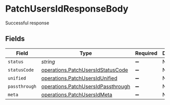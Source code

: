 # PatchUsersIdResponseBody

Successful response


## Fields

| Field                                                                                    | Type                                                                                     | Required                                                                                 | Description                                                                              |
| ---------------------------------------------------------------------------------------- | ---------------------------------------------------------------------------------------- | ---------------------------------------------------------------------------------------- | ---------------------------------------------------------------------------------------- |
| `status`                                                                                 | *string*                                                                                 | :heavy_minus_sign:                                                                       | N/A                                                                                      |
| `statusCode`                                                                             | [operations.PatchUsersIdStatusCode](../../models/operations/patchusersidstatuscode.md)   | :heavy_minus_sign:                                                                       | N/A                                                                                      |
| `unified`                                                                                | [operations.PatchUsersIdUnified](../../models/operations/patchusersidunified.md)         | :heavy_minus_sign:                                                                       | N/A                                                                                      |
| `passthrough`                                                                            | [operations.PatchUsersIdPassthrough](../../models/operations/patchusersidpassthrough.md) | :heavy_minus_sign:                                                                       | N/A                                                                                      |
| `meta`                                                                                   | [operations.PatchUsersIdMeta](../../models/operations/patchusersidmeta.md)               | :heavy_minus_sign:                                                                       | N/A                                                                                      |